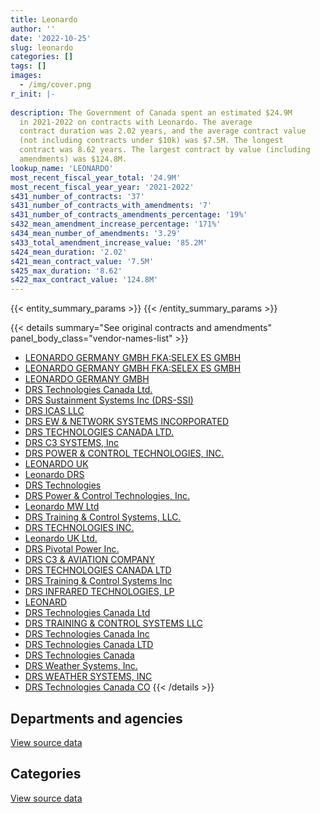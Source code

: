 ```yaml
---
title: Leonardo
author: ''
date: '2022-10-25'
slug: leonardo
categories: []
tags: []
images:
  - /img/cover.png
r_init: |-
  
description: The Government of Canada spent an estimated $24.9M
  in 2021-2022 on contracts with Leonardo. The average
  contract duration was 2.02 years, and the average contract value
  (not including contracts under $10k) was $7.5M. The longest
  contract was 8.62 years. The largest contract by value (including
  amendments) was $124.8M.
lookup_name: 'LEONARDO'
most_recent_fiscal_year_total: '24.9M'
most_recent_fiscal_year_year: '2021-2022'
s431_number_of_contracts: '37'
s431_number_of_contracts_with_amendments: '7'
s431_number_of_contracts_amendments_percentage: '19%'
s432_mean_amendment_increase_percentage: '171%'
s434_mean_number_of_amendments: '3.29'
s433_total_amendment_increase_value: '85.2M'
s424_mean_duration: '2.02'
s421_mean_contract_value: '7.5M'
s425_max_duration: '8.62'
s422_max_contract_value: '124.8M'
---
```


<script src="/rmarkdown-libs/htmlwidgets/htmlwidgets.js"></script>
<link href="/rmarkdown-libs/datatables-css/datatables-crosstalk.css" rel="stylesheet" />
<script src="/rmarkdown-libs/datatables-binding/datatables.js"></script>
<script src="/rmarkdown-libs/jquery/jquery-3.6.0.min.js"></script>
<link href="/rmarkdown-libs/dt-core-bootstrap/css/dataTables.bootstrap.min.css" rel="stylesheet" />
<link href="/rmarkdown-libs/dt-core-bootstrap/css/dataTables.bootstrap.extra.css" rel="stylesheet" />
<script src="/rmarkdown-libs/dt-core-bootstrap/js/jquery.dataTables.min.js"></script>
<script src="/rmarkdown-libs/dt-core-bootstrap/js/dataTables.bootstrap.min.js"></script>
<link href="/rmarkdown-libs/crosstalk/css/crosstalk.min.css" rel="stylesheet" />
<script src="/rmarkdown-libs/crosstalk/js/crosstalk.min.js"></script>
<script src="/rmarkdown-libs/htmlwidgets/htmlwidgets.js"></script>
<link href="/rmarkdown-libs/datatables-css/datatables-crosstalk.css" rel="stylesheet" />
<script src="/rmarkdown-libs/datatables-binding/datatables.js"></script>
<script src="/rmarkdown-libs/jquery/jquery-3.6.0.min.js"></script>
<link href="/rmarkdown-libs/dt-core-bootstrap/css/dataTables.bootstrap.min.css" rel="stylesheet" />
<link href="/rmarkdown-libs/dt-core-bootstrap/css/dataTables.bootstrap.extra.css" rel="stylesheet" />
<script src="/rmarkdown-libs/dt-core-bootstrap/js/jquery.dataTables.min.js"></script>
<script src="/rmarkdown-libs/dt-core-bootstrap/js/dataTables.bootstrap.min.js"></script>
<link href="/rmarkdown-libs/crosstalk/css/crosstalk.min.css" rel="stylesheet" />
<script src="/rmarkdown-libs/crosstalk/js/crosstalk.min.js"></script>

{{< entity_summary_params >}}
{{< /entity_summary_params >}}

{{< details summary="See original contracts and amendments" panel_body_class="vendor-names-list" >}}
- [LEONARDO GERMANY GMBH FKA:SELEX ES GMBH](https://search.open.canada.ca/en/ct/?sort=contract_value_f%20desc&page=1&search_text=%22LEONARDO%20GERMANY%20GMBH%20FKA%3aSELEX%20ES%20GMBH%22)
- [LEONARDO GERMANY GMBH FKA:SELEX ES GMBH](https://search.open.canada.ca/en/ct/?sort=contract_value_f%20desc&page=1&search_text=%22LEONARDO%20GERMANY%20GMBH%20%20FKA%3aSELEX%20ES%20GMBH%22)
- [LEONARDO GERMANY GMBH](https://search.open.canada.ca/en/ct/?sort=contract_value_f%20desc&page=1&search_text=%22LEONARDO%20GERMANY%20GMBH%22)
- [DRS Technologies Canada Ltd.](https://search.open.canada.ca/en/ct/?sort=contract_value_f%20desc&page=1&search_text=%22DRS%20Technologies%20Canada%20Ltd.%22)
- [DRS Sustainment Systems Inc (DRS-SSI)](https://search.open.canada.ca/en/ct/?sort=contract_value_f%20desc&page=1&search_text=%22DRS%20Sustainment%20Systems%20Inc%20%28DRS-SSI%29%22)
- [DRS ICAS LLC](https://search.open.canada.ca/en/ct/?sort=contract_value_f%20desc&page=1&search_text=%22DRS%20ICAS%20LLC%22)
- [DRS EW & NETWORK SYSTEMS INCORPORATED](https://search.open.canada.ca/en/ct/?sort=contract_value_f%20desc&page=1&search_text=%22DRS%20EW%20%26%20NETWORK%20SYSTEMS%20INCORPORATED%22)
- [DRS TECHNOLOGIES CANADA LTD.](https://search.open.canada.ca/en/ct/?sort=contract_value_f%20desc&page=1&search_text=%22DRS%20TECHNOLOGIES%20CANADA%20LTD.%22)
- [DRS C3 SYSTEMS, Inc](https://search.open.canada.ca/en/ct/?sort=contract_value_f%20desc&page=1&search_text=%22DRS%20C3%20SYSTEMS%2c%20Inc%22)
- [DRS POWER & CONTROL TECHNOLOGIES, INC.](https://search.open.canada.ca/en/ct/?sort=contract_value_f%20desc&page=1&search_text=%22DRS%20POWER%20%26%20CONTROL%20TECHNOLOGIES%2c%20INC.%22)
- [LEONARDO UK](https://search.open.canada.ca/en/ct/?sort=contract_value_f%20desc&page=1&search_text=%22LEONARDO%20UK%22)
- [Leonardo DRS](https://search.open.canada.ca/en/ct/?sort=contract_value_f%20desc&page=1&search_text=%22Leonardo%20DRS%22)
- [DRS Technologies](https://search.open.canada.ca/en/ct/?sort=contract_value_f%20desc&page=1&search_text=%22DRS%20Technologies%22)
- [DRS Power & Control Technologies, Inc.](https://search.open.canada.ca/en/ct/?sort=contract_value_f%20desc&page=1&search_text=%22DRS%20Power%20%26%20Control%20Technologies%2c%20Inc.%22)
- [Leonardo MW Ltd](https://search.open.canada.ca/en/ct/?sort=contract_value_f%20desc&page=1&search_text=%22Leonardo%20MW%20Ltd%22)
- [DRS Training & Control Systems, LLC.](https://search.open.canada.ca/en/ct/?sort=contract_value_f%20desc&page=1&search_text=%22DRS%20Training%20%26%20Control%20Systems%2c%20LLC.%22)
- [DRS TECHNOLOGIES INC.](https://search.open.canada.ca/en/ct/?sort=contract_value_f%20desc&page=1&search_text=%22DRS%20TECHNOLOGIES%20INC.%22)
- [Leonardo UK Ltd.](https://search.open.canada.ca/en/ct/?sort=contract_value_f%20desc&page=1&search_text=%22Leonardo%20UK%20Ltd.%22)
- [DRS Pivotal Power Inc.](https://search.open.canada.ca/en/ct/?sort=contract_value_f%20desc&page=1&search_text=%22DRS%20Pivotal%20Power%20Inc.%22)
- [DRS C3 & AVIATION COMPANY](https://search.open.canada.ca/en/ct/?sort=contract_value_f%20desc&page=1&search_text=%22DRS%20C3%20%26%20AVIATION%20COMPANY%22)
- [DRS TECHNOLOGIES CANADA LTD](https://search.open.canada.ca/en/ct/?sort=contract_value_f%20desc&page=1&search_text=%22DRS%20TECHNOLOGIES%20CANADA%20LTD%22)
- [DRS Training & Control Systems Inc](https://search.open.canada.ca/en/ct/?sort=contract_value_f%20desc&page=1&search_text=%22DRS%20Training%20%26%20Control%20Systems%20Inc%22)
- [DRS INFRARED TECHNOLOGIES, LP](https://search.open.canada.ca/en/ct/?sort=contract_value_f%20desc&page=1&search_text=%22DRS%20INFRARED%20TECHNOLOGIES%2c%20LP%22)
- [LEONARD](https://search.open.canada.ca/en/ct/?sort=contract_value_f%20desc&page=1&search_text=%22LEONARD%22)
- [DRS Technologies Canada Ltd](https://search.open.canada.ca/en/ct/?sort=contract_value_f%20desc&page=1&search_text=%22DRS%20Technologies%20Canada%20Ltd%22)
- [DRS TRAINING & CONTROL SYSTEMS LLC](https://search.open.canada.ca/en/ct/?sort=contract_value_f%20desc&page=1&search_text=%22DRS%20TRAINING%20%26%20CONTROL%20SYSTEMS%20LLC%22)
- [DRS Technologies Canada Inc](https://search.open.canada.ca/en/ct/?sort=contract_value_f%20desc&page=1&search_text=%22DRS%20Technologies%20Canada%20Inc%22)
- [DRS Technologies Canada LTD](https://search.open.canada.ca/en/ct/?sort=contract_value_f%20desc&page=1&search_text=%22DRS%20Technologies%20Canada%20LTD%22)
- [DRS Technologies Canada](https://search.open.canada.ca/en/ct/?sort=contract_value_f%20desc&page=1&search_text=%22DRS%20Technologies%20Canada%22)
- [DRS Weather Systems, Inc.](https://search.open.canada.ca/en/ct/?sort=contract_value_f%20desc&page=1&search_text=%22DRS%20Weather%20Systems%2c%20Inc.%22)
- [DRS WEATHER SYSTEMS, INC](https://search.open.canada.ca/en/ct/?sort=contract_value_f%20desc&page=1&search_text=%22DRS%20WEATHER%20SYSTEMS%2c%20INC%22)
- [DRS Technologies Canada CO](https://search.open.canada.ca/en/ct/?sort=contract_value_f%20desc&page=1&search_text=%22DRS%20Technologies%20Canada%20CO%22)
{{< /details >}}

## Departments and agencies

<div id="htmlwidget-1" style="width:100%;height:auto;" class="datatables html-widget"></div>
<script type="application/json" data-for="htmlwidget-1">{"x":{"style":"bootstrap","filter":"none","vertical":false,"data":[["<a href=\"/departments/dnd-mdn/\">National Defence<\/a>","<a href=\"/departments/ec/\">Environment and Climate Change Canada<\/a>"],[8991445.88,18470677.4],[10057194.6,18509449.66],[7715795.15,18572070.32],[6114533.32,18809791.21]],"container":"<table class=\"table table-striped table-hover row-border order-column display\">\n  <thead>\n    <tr>\n      <th>Department<\/th>\n      <th>2018-2019<\/th>\n      <th>2019-2020<\/th>\n      <th>2020-2021<\/th>\n      <th>2021-2022<\/th>\n    <\/tr>\n  <\/thead>\n<\/table>","options":{"order":[[4,"desc"]],"pageLength":10,"autoWidth":true,"columnDefs":[{"targets":1,"render":"function(data, type, row, meta) {\n    return type !== 'display' ? data : DTWidget.formatCurrency(data, \"$\", 2, 3, \",\", \".\", true, null);\n  }"},{"targets":2,"render":"function(data, type, row, meta) {\n    return type !== 'display' ? data : DTWidget.formatCurrency(data, \"$\", 2, 3, \",\", \".\", true, null);\n  }"},{"targets":3,"render":"function(data, type, row, meta) {\n    return type !== 'display' ? data : DTWidget.formatCurrency(data, \"$\", 2, 3, \",\", \".\", true, null);\n  }"},{"targets":4,"render":"function(data, type, row, meta) {\n    return type !== 'display' ? data : DTWidget.formatCurrency(data, \"$\", 2, 3, \",\", \".\", true, null);\n  }"},{"width":"16%","targets":[1,2,3,4]},{"className":"dt-right","targets":[1,2,3,4]}],"orderClasses":false}},"evals":["options.columnDefs.0.render","options.columnDefs.1.render","options.columnDefs.2.render","options.columnDefs.3.render"],"jsHooks":[]}</script>
<p class="text-right">
<a href="https://github.com/GoC-Spending/contracts-data/tree/main/data/out/vendors/leonardo/summary_by_fiscal_year_by_department.csv" class="source-data-link btn btn-link">View source data</a>
</p>

## Categories

<div id="htmlwidget-2" style="width:100%;height:auto;" class="datatables html-widget"></div>
<script type="application/json" data-for="htmlwidget-2">{"x":{"style":"bootstrap","filter":"none","vertical":false,"data":[["<a href=\"/categories/facilities_and_construction/\">Facilities and construction<\/a>","<a href=\"/categories/defence/\">Defence<\/a>","<a href=\"/categories/information_technology/\">Information technology<\/a>","<a href=\"/categories/industrial_products_and_services/\">Industrial products and services<\/a>"],[24567198.95,2865332.61,11800,17791.72],[24814074.19,2467279.01,null,1285291.07],[24515268.89,909519.91,null,863076.67],[24515268.89,null,null,409055.65]],"container":"<table class=\"table table-striped table-hover row-border order-column display\">\n  <thead>\n    <tr>\n      <th>Category<\/th>\n      <th>2018-2019<\/th>\n      <th>2019-2020<\/th>\n      <th>2020-2021<\/th>\n      <th>2021-2022<\/th>\n    <\/tr>\n  <\/thead>\n<\/table>","options":{"order":[[4,"desc"]],"dom":"t","pageLength":30,"autoWidth":true,"columnDefs":[{"targets":1,"render":"function(data, type, row, meta) {\n    return type !== 'display' ? data : DTWidget.formatCurrency(data, \"$\", 2, 3, \",\", \".\", true, null);\n  }"},{"targets":2,"render":"function(data, type, row, meta) {\n    return type !== 'display' ? data : DTWidget.formatCurrency(data, \"$\", 2, 3, \",\", \".\", true, null);\n  }"},{"targets":3,"render":"function(data, type, row, meta) {\n    return type !== 'display' ? data : DTWidget.formatCurrency(data, \"$\", 2, 3, \",\", \".\", true, null);\n  }"},{"targets":4,"render":"function(data, type, row, meta) {\n    return type !== 'display' ? data : DTWidget.formatCurrency(data, \"$\", 2, 3, \",\", \".\", true, null);\n  }"},{"width":"16%","targets":[1,2,3,4]},{"className":"dt-right","targets":[1,2,3,4]}],"orderClasses":false,"lengthMenu":[10,25,30,50,100]}},"evals":["options.columnDefs.0.render","options.columnDefs.1.render","options.columnDefs.2.render","options.columnDefs.3.render"],"jsHooks":[]}</script>
<p class="text-right">
<a href="https://github.com/GoC-Spending/contracts-data/tree/main/data/out/vendors/leonardo/summary_by_fiscal_year_by_category.csv" class="source-data-link btn btn-link">View source data</a>
</p>
